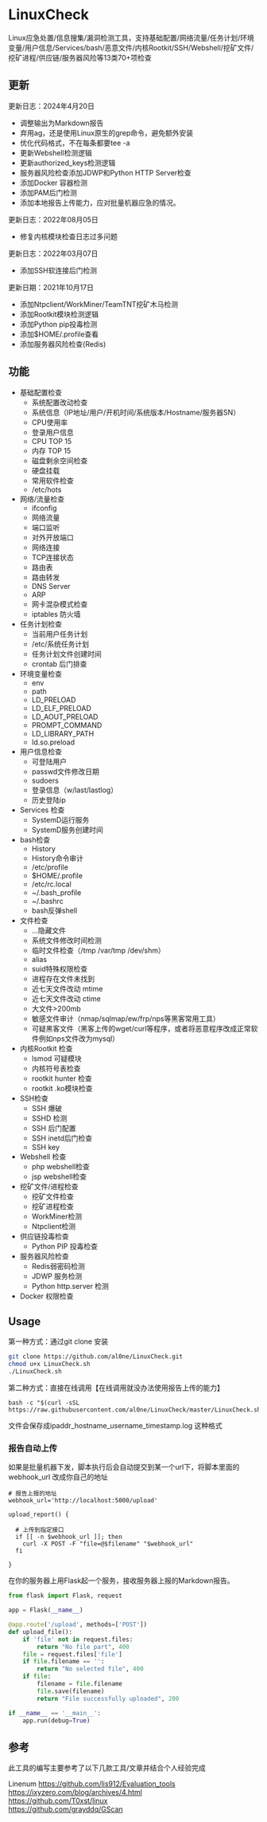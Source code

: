 # LinuxCheck

Linux应急处置/信息搜集/漏洞检测工具，支持基础配置/网络流量/任务计划/环境变量/用户信息/Services/bash/恶意文件/内核Rootkit/SSH/Webshell/挖矿文件/挖矿进程/供应链/服务器风险等13类70+项检查

## 更新

更新日志：2024年4月20日

- 调整输出为Markdown报告
- 弃用ag，还是使用Linux原生的grep命令，避免额外安装
- 优化代码格式，不在每条都要tee -a
- 更新Webshell检测逻辑
- 更新authorized_keys检测逻辑
- 服务器风险检查添加JDWP和Python HTTP Server检查
- 添加Docker 容器检测
- 添加PAM后门检测
- 添加本地报告上传能力，应对批量机器应急的情况。

更新日志：2022年08月05日

- 修复内核模块检查日志过多问题

更新日志：2022年03月07日

- 添加SSH软连接后门检测

更新日期：2021年10月17日

- 添加Ntpclient/WorkMiner/TeamTNT挖矿木马检测
- 添加Rootkit模块检测逻辑
- 添加Python pip投毒检测
- 添加$HOME/.profile查看
- 添加服务器风险检查(Redis)

## 功能

* 基础配置检查
    * 系统配置改动检查
    * 系统信息（IP地址/用户/开机时间/系统版本/Hostname/服务器SN）
    * CPU使用率
    * 登录用户信息
    * CPU TOP 15
    * 内存 TOP 15
    * 磁盘剩余空间检查
    * 硬盘挂载
    * 常用软件检查
    * /etc/hots
* 网络/流量检查
    * ifconfig
    * 网络流量
    * 端口监听
    * 对外开放端口
    * 网络连接
    * TCP连接状态
    * 路由表
    * 路由转发
    * DNS Server
    * ARP
    * 网卡混杂模式检查
    * iptables 防火墙
* 任务计划检查
    * 当前用户任务计划
    * /etc/系统任务计划
    * 任务计划文件创建时间
    * crontab 后门排查
* 环境变量检查
    * env
    * path
    * LD_PRELOAD
    * LD_ELF_PRELOAD
    * LD_AOUT_PRELOAD
    * PROMPT_COMMAND
    * LD_LIBRARY_PATH
    * ld.so.preload
* 用户信息检查
    * 可登陆用户
    * passwd文件修改日期
    * sudoers
    * 登录信息（w/last/lastlog）
    * 历史登陆ip
* Services 检查
    * SystemD运行服务
    * SystemD服务创建时间
* bash检查
    * History
    * History命令审计
    * /etc/profile
    * $HOME/.profile
    * /etc/rc.local
    * ~/.bash_profile
    * ~/.bashrc
    * bash反弹shell
* 文件检查
    * ...隐藏文件
    * 系统文件修改时间检测
    * 临时文件检查（/tmp /var/tmp /dev/shm）
    * alias
    * suid特殊权限检查
    * 进程存在文件未找到
    * 近七天文件改动 mtime
    * 近七天文件改动 ctime
    * 大文件>200mb
    * 敏感文件审计（nmap/sqlmap/ew/frp/nps等黑客常用工具）
    * 可疑黑客文件（黑客上传的wget/curl等程序，或者将恶意程序改成正常软件例如nps文件改为mysql）
* 内核Rootkit 检查
    * lsmod 可疑模块
    * 内核符号表检查
    * rootkit hunter 检查
    * rootkit .ko模块检查
* SSH检查
    * SSH 爆破
    * SSHD 检测
    * SSH 后门配置
    * SSH inetd后门检查
    * SSH key
* Webshell 检查
    * php webshell检查
    * jsp webshell检查
* 挖矿文件/进程检查
    * 挖矿文件检查
    * 挖矿进程检查
    * WorkMiner检测
    * Ntpclient检测
* 供应链投毒检查
    * Python PIP 投毒检查
* 服务器风险检查
    * Redis弱密码检测
    * JDWP 服务检测
    * Python http.server 检测
* Docker 权限检查

## Usage

第一种方式：通过git clone 安装

```bash
git clone https://github.com/al0ne/LinuxCheck.git
chmod u+x LinuxCheck.sh
./LinuxCheck.sh  
```
第二种方式：直接在线调用【在线调用就没办法使用报告上传的能力】

```
bash -c "$(curl -sSL https://raw.githubusercontent.com/al0ne/LinuxCheck/master/LinuxCheck.sh)"  
```

文件会保存成ipaddr_hostname_username_timestamp.log 这种格式

### 报告自动上传

如果是批量机器下发，脚本执行后会自动提交到某一个url下，将脚本里面的webhook_url 改成你自己的地址

```shell
# 报告上报的地址
webhook_url='http://localhost:5000/upload'

upload_report() {

  # 上传到指定接口
  if [[ -n $webhook_url ]]; then
    curl -X POST -F "file=@$filename" "$webhook_url"
  fi

}
```

在你的服务器上用Flask起一个服务，接收服务器上报的Markdown报告。

```python
from flask import Flask, request

app = Flask(__name__)

@app.route('/upload', methods=['POST'])
def upload_file():
    if 'file' not in request.files:
        return "No file part", 400
    file = request.files['file']
    if file.filename == '':
        return "No selected file", 400
    if file:
        filename = file.filename
        file.save(filename)
        return "File successfully uploaded", 200

if __name__ == '__main__':
    app.run(debug=True)
```



## 参考

此工具的编写主要参考了以下几款工具/文章并结合个人经验完成

Linenum
https://github.com/lis912/Evaluation_tools  
https://ixyzero.com/blog/archives/4.html  
https://github.com/T0xst/linux   
https://github.com/grayddq/GScan  
